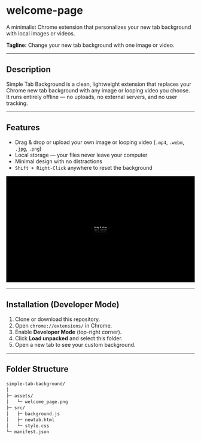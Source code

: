 # welcome-page

A minimalist Chrome extension that personalizes your new tab background with local images or videos.

**Tagline:** Change your new tab background with one image or video.

---

## Description
Simple Tab Background is a clean, lightweight extension that replaces your Chrome new tab background with any image or looping video you choose.  
It runs entirely offline — no uploads, no external servers, and no user tracking.

---

## Features
- Drag & drop or upload your own image or looping video (`.mp4`, `.webm`, `.jpg`, `.png`)  
- Local storage — your files never leave your computer  
- Minimal design with no distractions  
- `Shift + Right-Click` anywhere to reset the background  

<p align="center">
  <img src="./assets/welcome_page.png" alt="Simple Tab Background Preview">
</p>

---

## Installation (Developer Mode)
1. Clone or download this repository.  
2. Open `chrome://extensions/` in Chrome.  
3. Enable **Developer Mode** (top-right corner).  
4. Click **Load unpacked** and select this folder.  
5. Open a new tab to see your custom background.

---

## Folder Structure
```plaintext
simple-tab-background/
│
├─ assets/
│   └─ welcome_page.png
├─ src/
│   ├─ background.js
│   ├─ newtab.html
│   └─ style.css
└─ manifest.json
